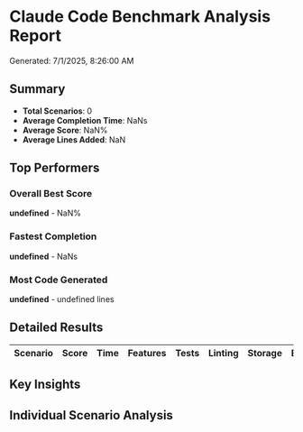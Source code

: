 # Claude Code Benchmark Analysis Report

Generated: 7/1/2025, 8:26:00 AM

## Summary

- **Total Scenarios**: 0
- **Average Completion Time**: NaNs
- **Average Score**: NaN%
- **Average Lines Added**: NaN

## Top Performers

### Overall Best Score
**undefined** - NaN%

### Fastest Completion
**undefined** - NaNs

### Most Code Generated
**undefined** - undefined lines

## Detailed Results

| Scenario | Score | Time | Features | Tests | Linting | Storage | Errors |
|----------|-------|------|----------|-------|---------|---------|--------|


## Key Insights



## Individual Scenario Analysis

